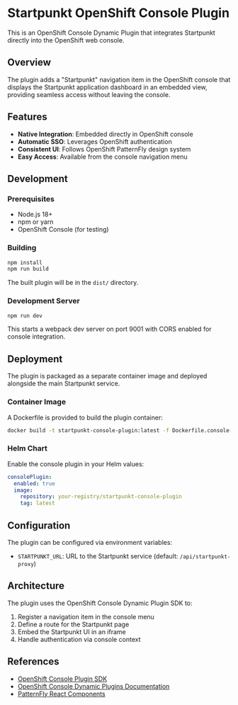 # Startpunkt OpenShift Console Plugin

This is an OpenShift Console Dynamic Plugin that integrates Startpunkt directly into the OpenShift web console.

## Overview

The plugin adds a "Startpunkt" navigation item in the OpenShift console that displays the Startpunkt application dashboard in an embedded view, providing seamless access without leaving the console.

## Features

- **Native Integration**: Embedded directly in OpenShift console
- **Automatic SSO**: Leverages OpenShift authentication
- **Consistent UI**: Follows OpenShift PatternFly design system
- **Easy Access**: Available from the console navigation menu

## Development

### Prerequisites

- Node.js 18+
- npm or yarn
- OpenShift Console (for testing)

### Building

```bash
npm install
npm run build
```

The built plugin will be in the `dist/` directory.

### Development Server

```bash
npm run dev
```

This starts a webpack dev server on port 9001 with CORS enabled for console integration.

## Deployment

The plugin is packaged as a separate container image and deployed alongside the main Startpunkt service.

### Container Image

A Dockerfile is provided to build the plugin container:

```bash
docker build -t startpunkt-console-plugin:latest -f Dockerfile.console-plugin .
```

### Helm Chart

Enable the console plugin in your Helm values:

```yaml
consolePlugin:
  enabled: true
  image:
    repository: your-registry/startpunkt-console-plugin
    tag: latest
```

## Configuration

The plugin can be configured via environment variables:

- `STARTPUNKT_URL`: URL to the Startpunkt service (default: `/api/startpunkt-proxy`)

## Architecture

The plugin uses the OpenShift Console Dynamic Plugin SDK to:

1. Register a navigation item in the console menu
2. Define a route for the Startpunkt page
3. Embed the Startpunkt UI in an iframe
4. Handle authentication via console context

## References

- [OpenShift Console Plugin SDK](https://github.com/openshift/console/tree/master/frontend/packages/console-dynamic-plugin-sdk)
- [OpenShift Console Dynamic Plugins Documentation](https://docs.openshift.com/container-platform/latest/web_console/dynamic-plug-ins.html)
- [PatternFly React Components](https://www.patternfly.org/v4/get-started/develop)
